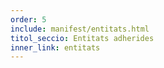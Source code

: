 ```yaml
---
order: 5
include: manifest/entitats.html
titol_seccio: Entitats adherides
inner_link: entitats
---
```

